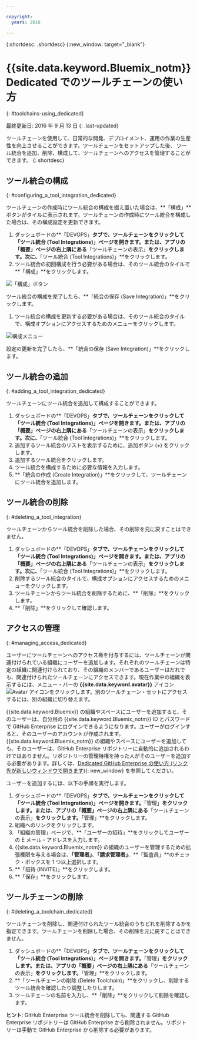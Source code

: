 ```yaml
---

copyright:
  years: 2016

---
```


{:shortdesc: .shortdesc}
{:new_window: target="_blank"}

# {{site.data.keyword.Bluemix_notm}} Dedicated でのツールチェーンの使い方
{: #toolchains-using_dedicated}

最終更新日: 2016 年 9 月 13 日
{: .last-updated}

ツールチェーンを使用して、日常的な開発、デプロイメント、運用の作業の生産性を向上させることができます。ツールチェーンをセットアップした後、
ツール統合を追加、削除、構成して、ツールチェーンへのアクセスを管理することができます。
{: shortdesc}

## ツール統合の構成
{: #configuring_a_tool_integration_dedicated}

ツールチェーンの作成時にツール統合の構成を据え置いた場合は、**「構成」**ボタンがタイルに表示されます。ツールチェーンの作成時にツール統合を構成した場合は、その構成設定を更新できます。

1. ダッシュボードの**「DEVOPS」**タブで、ツールチェーンをクリックして「ツール統合 (Tool Integrations)」ページを開きます。または、アプリの「概要」ページの右上隅にある**「ツールチェーンの表示」**をクリックします。次に、**「ツール統合 (Tool Integrations)」**をクリックします。
1. ツール統合の初回構成を行う必要がある場合は、そのツール統合のタイルで**「構成」**をクリックします。

  ![「構成」ボタン](images/toolchain_tile_configure.png)

 ツール統合の構成を完了したら、**「統合の保存 (Save Integration)」**をクリックします。
 
1. ツール統合の構成を更新する必要がある場合は、そのツール統合のタイルで、構成オプションにアクセスするためのメニューをクリックします。

  ![構成メニュー](images/toolchain_tile_menu.png)
 
 設定の更新を完了したら、**「統合の保存 (Save Integration)」**をクリックします。

## ツール統合の追加
{: #adding_a_tool_integration_dedicated}

ツールチェーンにツール統合を追加して構成することができます。

1. ダッシュボードの**「DEVOPS」**タブで、ツールチェーンをクリックして「ツール統合 (Tool Integrations)」ページを開きます。または、アプリの「概要」ページの右上隅にある**「ツールチェーンの表示」**をクリックします。次に、**「ツール統合 (Tool Integrations)」**をクリックします。
1. 追加するツール統合のリストを表示するために、追加ボタン (+) をクリックします。
1. 追加するツール統合をクリックします。
1. ツール統合を構成するために必要な情報を入力します。 
1. **「統合の作成 (Create Integration)」**をクリックして、ツールチェーンにツール統合を追加します。

## ツール統合の削除
{: #deleting_a_tool_integration}

ツールチェーンからツール統合を削除した場合、その削除を元に戻すことはできません。 

1. ダッシュボードの**「DEVOPS」**タブで、ツールチェーンをクリックして「ツール統合 (Tool Integrations)」ページを開きます。または、アプリの「概要」ページの右上隅にある**「ツールチェーンの表示」**をクリックします。次に、**「ツール統合 (Tool Integrations)」**をクリックします。
1. 削除するツール統合のタイルで、構成オプションにアクセスするためのメニューをクリックします。
1. ツールチェーンからツール統合を削除するために、**「削除」**をクリックします。
1. **「削除」**をクリックして確認します。 

## アクセスの管理
{: #managing_access_dedicated}

ユーザーにツールチェーンへのアクセス権を付与するには、ツールチェーンが関連付けられている組織にユーザーを追加します。それぞれのツールチェーンは特定の組織に関連付けられており、その組織のメンバーであるユーザーはだれでも、関連付けられたツールチェーンにアクセスできます。現在作業中の組織を表示するには、メニュー・バーの **{{site.data.keyword.avatar}}** アイコン ![Avatar アイコン](../icons/i-avatar-icon.svg)をクリックします。別のツールチェーン・セットにアクセスするには、別の組織に切り替えます。

{{site.data.keyword.Bluemix}} の組織やスペースにユーザーを追加すると、そのユーザーは、自分用の {{site.data.keyword.Bluemix_notm}} ID とパスワードで GitHub Enterprise にログインできるようになります。ユーザーがログインすると、そのユーザーのアカウントが作成されます。{{site.data.keyword.Bluemix_notm}} の組織やスペースにユーザーを追加しても、そのユーザーは、GitHub Enterprise リポジトリーに自動的に追加されるわけではありません。リポジトリーの管理特権を持った人がそのユーザーを追加する必要があります。詳しくは、[Dedicated GitHub Enterprise の使い方 (リンク先が新しいウィンドウで開きます)](../services/ghededicated/index.html){: new_window} を参照してください。

ユーザーを追加するには、以下の手順を実行します。 

1. ダッシュボードの**「DEVOPS」**タブで、ツールチェーンをクリックして「ツール統合 (Tool Integrations)」ページを開きます。**「管理」**をクリックします。または、アプリの「概要」ページの右上隅にある**「ツールチェーンの表示」**をクリックします。**「管理」**をクリックします。  
1. 組織へのリンクをクリックします。 
1. 「組織の管理」ページで、**「ユーザーの招待」**をクリックしてユーザーの E メール・アドレスを入力します。
1. {{site.data.keyword.Bluemix_notm}} の組織のユーザーを管理するための拡張権限を与える場合は、**「管理者」**、**「請求管理者」**、**「監査員」**のチェック・ボックスを 1 つ以上選択します。
1. **「招待 (INVITE)」**をクリックします。
1. **「保存」**をクリックします。

## ツールチェーンの削除
{: #deleting_a_toolchain_dedicated}

ツールチェーンを削除し、関連付けられたツール統合のうちどれを削除するかを指定できます。ツールチェーンを削除した場合、その削除を元に戻すことはできません。

1. ダッシュボードの**「DEVOPS」**タブで、ツールチェーンをクリックして「ツール統合 (Tool Integrations)」ページを開きます。**「管理」**をクリックします。または、アプリの「概要」ページの右上隅にある**「ツールチェーンの表示」**をクリックします。**「管理」**をクリックします。
1. **「ツールチェーンの削除 (Delete Toolchain)」**をクリックし、削除するツール統合を確認したり調整したりします。
1. ツールチェーンの名前を入力し、**「削除」**をクリックして削除を確認します。

 **ヒント**: GitHub Enterprise ツール統合を削除しても、関連する GitHub Enterprise リポジトリーは GitHub Enterprise から削除されません。リポジトリーは手動で GitHub Enterprise から削除する必要があります。
